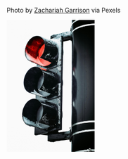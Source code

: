 <!--bl
(filemeta
    (title "pexels-zachariah-garrison-1959841"))
/bl-->

Photo by [Zachariah  Garrison](https://www.pexels.com/photo/black-traffic-light-1959841/) via Pexels

<img src="./images/tdd/pexels-zachariah-garrison-1959841.jpg" style="height:300px"></img>